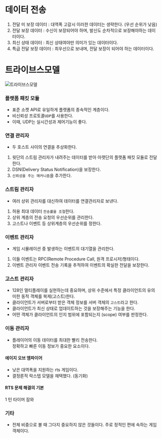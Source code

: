 # 데이터 전송

1. 전달 미 보장 데이터 : 대역폭 고갈시 이러한 데이터는 생략한다. (우선 순위가 낮음)
2. 전달 보장 데이터 : 수신이 보장되어야 하며, 발신도 순차적으로 보장해야하는 데이터이다.
3. 최신 상태 데이터 : 최신 상태여야만 의미가 있는 데이터이다.
4. 특급 전달 보장 데이터 : 최우선으로 보내며, 전달 보장이 되어야 하는 데이터이다.

# 트라이브스모델
![트라이브스모델](https://user-images.githubusercontent.com/80669633/223055889-255feb1d-5b31-4d6f-8a0e-699dca06e12b.jpg)

### 플랫폼 패킷 모듈  
- 표준 소켓 API로 유일하게 플랫폼의 종속적인 계층이다.  
- 비신뢰성 프로토콜``UDP``를 사용한다.  
- 이때, UDP는 실시간성과 제어기능이 좋다.

### 연결 관리자  
- 두 호스트 사이의 연결을 추상화한다.  
1. 윗단의 스트림 관리자가 내려주는 데이터를 받아 아랫단의 플랫폼 패킷 모듈로 전달한다.  
2. DSN(Delivery Status Notification)을 보장한다.  
3. ```신뢰성을 주는 매커니즘```을 추가한다.

### 스트림 관리자  
- 여러 상위 관리자를 대신하여 데이터를 연결관리자로 보낸다.  
1. 허용 최대 데이터 ```전송률을 조절```한다.  
2. 상위 계층의 전송 요청의 우선순위를 관리한다.  
3. 고스트나 이벤트 등 상위계층의 우선순위를 정한다.

### 이벤트 관리자  
- 게임 시뮬레이션 중 발생하는 이벤트의 대기열을 관리한다.  
1. 이들 이벤트는 RPC(Remote Procedure Call, 원격 프로시저)형태이다.  
2. 이벤트 관리자 이벤트 전송 기록을 추적하여 이벤트의 확실한 전달을 보장한다.  

### 고스트 관리자   
- 128인 멀티플레이를 실현하는데 중요하며, 상위 수준에서 특정 클라이언트의 유의미한 동적 객체를 복제(고스트)한다.  
- 클라이언트가 서버로부터 받은 객체 정보를 서버 객체의 ```고스트```라고 한다.  
- 클라이언트가 최신 상태로 업데이트하는 것을 보장해주는 기능을 한다. 
- 어떤 객체가 클라이언트의 인지 범위에 포함되는지 (scope) 여부를 판정한다. 

### 이동 관리자
- 플레이어의 이동 데이터를 최대한 빨리 전송한다.  
정확하고 빠른 이동 정보가 중요한 요소이다.

#### 에이지 오브 엠파이어
- 낮은 대역폭을 지원하는 rts 게임이다.
- 결정론적 락스텝 모델을 채택했다. (동기화)

#### RTS 문제 해결의 기본
1 턴 타이머
잠와

### 기타
- 전체 비중으로 볼 때 그다지 중요하지 않은 것들이다.
주로 정적인 편에 속하는 게임 객체이다.


